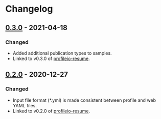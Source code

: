 # Changelog

## [0.3.0] - 2021-04-18

### Changed

- Added additional publication types to samples.
- Linked to v0.3.0 of [profileio-resume].

## [0.2.0] - 2020-12-27

### Changed

- Input file format (*.yml) is made consistent between profile and web YAML files.
- Linked to v0.2.0 of [profileio-resume].

[0.3.0]: https://github.com/acrlakshman/profileio/compare/v0.2.0...v0.3.0
[0.2.0]: https://github.com/acrlakshman/profileio/compare/v0.1.0...v0.2.0
[profileio]: https://github.com/acrlakshman/profileio
[profileio-resume]: https://github.com/acrlakshman/profileio-resume